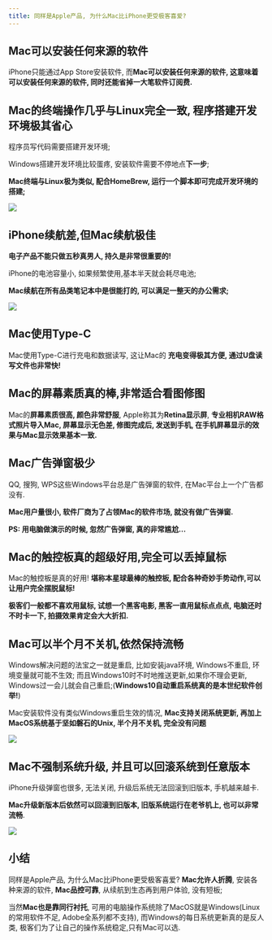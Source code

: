```yaml
---
title: 同样是Apple产品, 为什么Mac比iPhone更受极客喜爱?
---
```


## Mac可以安装任何来源的软件

iPhone只能通过App Store安装软件, 而**Mac可以安装任何来源的软件, 这意味着可以安装任何来源的软件, 同时还能省掉一大笔软件订阅费.**


## Mac的终端操作几乎与Linux完全一致, 程序搭建开发环境极其省心

程序员写代码需要搭建开发环境;

Windows搭建开发环境比较蛋疼, 安装软件需要不停地点**下一步**;

**Mac终端与Linux极为类似, 配合HomeBrew, 运行一个脚本即可完成开发环境的搭建;**

![](https://www.v2fy.com/asset/0i/jikemiji/jikemiji-md/kr-000121.assets/MacBook%20Pro%E5%A4%9C%E9%97%B4%E7%85%A7%E7%89%875k%E5%9B%BE%E7%89%87_%E5%BD%BC%E5%B2%B8%E5%9B%BE%E7%BD%91.jpg)

## iPhone续航差,但Mac续航极佳



**电子产品不能只做五秒真男人, 持久是非常很重要的!**

iPhone的电池容量小, 如果频繁使用,基本半天就会耗尽电池; 

**Mac续航在所有品类笔记本中是很能打的, 可以满足一整天的办公需求;**



![](https://www.v2fy.com/asset/0i/jikemiji/jikemiji-md/kr-000121.assets/%E4%BC%81%E4%B8%9A%E5%AE%B6%20%E5%8A%9E%E5%85%AC%20%E5%B7%A5%E4%BD%9C%20MacBook%20%E8%8B%B9%E6%9E%9C%20%E7%AC%94%E8%AE%B0%E6%9C%AC%E7%94%B5%E8%84%91%204K%E8%AE%BE%E8%AE%A1%E5%9B%BE%E7%89%87_%E5%BD%BC%E5%B2%B8%E5%9B%BE%E7%BD%91.jpg)

## Mac使用Type-C

Mac使用Type-C进行充电和数据读写, 这让Mac的 **充电变得极其方便, 通过U盘读写文件也非常快!**




## Mac的屏幕素质真的棒,非常适合看图修图


Mac的**屏幕素质很高, 颜色非常舒服**, Apple称其为**Retina显示屏**, **专业相机RAW格式照片导入Mac, 屏幕显示无色差, 修图完成后, 发送到手机, 在手机屏幕显示的效果与Mac显示效果基本一致.**



## Mac广告弹窗极少

QQ, 搜狗, WPS这些Windows平台总是广告弹窗的软件, 在Mac平台上一个广告都没有.

**Mac用户量很小, 软件厂商为了占领Mac的软件市场, 就没有做广告弹窗.**

**PS: 用电脑做演示的时候, 忽然广告弹窗, 真的非常尴尬...**



## Mac的触控板真的超级好用,完全可以丢掉鼠标

Mac的触控板是真的好用!  **堪称本星球最棒的触控板, 配合各种奇妙手势动作,可以让用户完全摆脱鼠标!**

**极客们一般都不喜欢用鼠标, 试想一个黑客电影, 黑客一直用鼠标点点点, 电脑还时不时卡一下, 拍摄效果肯定会大大折扣.**




## Mac可以半个月不关机,依然保持流畅


Windows解决问题的法宝之一就是重启, 比如安装java环境, Windows不重启, 环境变量就可能不生效; 而且Windows10时不时地推送更新,如果你不理会更新, Windows过一会儿就会自己重启;(**Windows10自动重启系统真的是本世纪软件创举!**)

Mac安装软件没有类似Windows重启生效的情况, **Mac支持关闭系统更新, 再加上MacOS系统基于坚如磐石的Unix, 半个月不关机, 完全没有问题**

![](https://www.v2fy.com/asset/0i/jikemiji/jikemiji-md/kr-000121.assets/macbook%20%E8%8B%B9%E6%9E%9C%E7%AC%94%E8%AE%B0%E6%9C%AC%E7%94%B5%E8%84%91%20%E5%8A%9E%E5%85%AC%204K%E8%AE%BE%E8%AE%A1%E5%A3%81%E7%BA%B8_%E5%BD%BC%E5%B2%B8%E5%9B%BE%E7%BD%91.jpg)

## Mac不强制系统升级, 并且可以回滚系统到任意版本

iPhone升级弹窗也很多, 无法关闭, 升级后系统无法回滚到旧版本, 手机越来越卡.

**Mac升级新版本后依然可以回滚到旧版本, 旧版系统运行在老爷机上, 也可以非常流畅**.

![](https://www.v2fy.com/asset/0i/jikemiji/jikemiji-md/kr-000121.assets/Macbook%20%E6%A1%8C%E9%9D%A2%20%E8%8B%B9%E6%9E%9C%E7%94%B5%E8%84%91%E5%9B%BE%E7%89%87_%E5%BD%BC%E5%B2%B8%E5%9B%BE%E7%BD%91.jpg)

## 小结

同样是Apple产品, 为什么Mac比iPhone更受极客喜爱? **Mac允许人折腾**, 安装各种来源的软件, **Mac品控可靠**, 从续航到生态再到用户体验, 没有短板; 

当然**Mac也是靠同行衬托**, 可用的电脑操作系统除了MacOS就是Windows(Linux的常用软件不足, Adobe全系列都不支持), 而Windows的每日系统更新真的是反人类, 极客们为了让自己的操作系统稳定,只有Mac可以选.